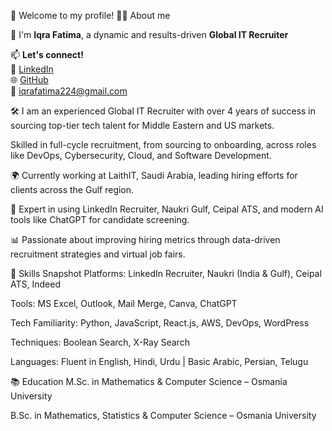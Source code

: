 👋 Welcome to my profile!
🧑‍💼 About me 

🎯 I'm **Iqra Fatima**, a dynamic and results-driven **Global IT Recruiter**

📫 **Let's connect!**  
🔗 [LinkedIn](https://www.linkedin.com/in/iqra-fatima-71724315b)  
🌐 [GitHub](https://github.com/IqraRazzak)  
📧 iqrafatima224@gmail.com

🛠 I am an experienced Global IT Recruiter with over 4 years of success in sourcing top-tier tech talent for Middle Eastern and US markets.

 Skilled in full-cycle recruitment, from sourcing to onboarding, across roles like DevOps, Cybersecurity, Cloud, and Software Development.

🌍 Currently working at LaithIT, Saudi Arabia, leading hiring efforts for clients across the Gulf region.

🤝 Expert in using LinkedIn Recruiter, Naukri Gulf, Ceipal ATS, and modern AI tools like ChatGPT for candidate screening.

📊 Passionate about improving hiring metrics through data-driven recruitment strategies and virtual job fairs.

🧠 Skills Snapshot
Platforms: LinkedIn Recruiter, Naukri (India & Gulf), Ceipal ATS, Indeed

Tools: MS Excel, Outlook, Mail Merge, Canva, ChatGPT

Tech Familiarity: Python, JavaScript, React.js, AWS, DevOps, WordPress

Techniques: Boolean Search, X-Ray Search

Languages: Fluent in English, Hindi, Urdu | Basic Arabic, Persian, Telugu

📚 Education
M.Sc. in Mathematics & Computer Science – Osmania University

B.Sc. in Mathematics, Statistics & Computer Science – Osmania University
<!---
IqraRazzak/IqraRazzak is a ✨ special ✨ repository because its `README.md` (this file) appears on your GitHub profile.
You can click the Preview link to take a look at your changes.
--->
